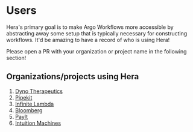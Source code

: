 # Users

Hera's primary goal is to make Argo Workflows more accessible by abstracting away some setup that is typically necessary
for constructing workflows. It'd be amazing to have a record of who is using Hera!

Please open a PR with your organization or project name in the following section!

## Organizations/projects using Hera

1. [Dyno Therapeutics](https://www.dynotx.com)
1. [Pipekit](https://www.pipekit.io)
1. [Infinite Lambda](https://infinitelambda.com/)
1. [Bloomberg](https://techatbloomberg.com)
1. [PayIt](https://payitgov.com)
1. [Intuition Machines](https://www.imachines.com/)
